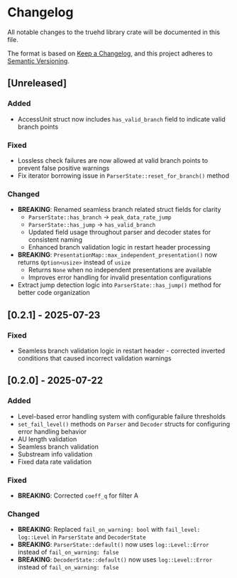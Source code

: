# Changelog

All notable changes to the truehd library crate will be documented in this file.

The format is based on [Keep a Changelog](https://keepachangelog.com/en/1.0.0/),
and this project adheres to [Semantic Versioning](https://semver.org/spec/v2.0.0.html).

## [Unreleased]

### Added
- AccessUnit struct now includes `has_valid_branch` field to indicate valid branch points

### Fixed
- Lossless check failures are now allowed at valid branch points to prevent false positive warnings
- Fix iterator borrowing issue in `ParserState::reset_for_branch()` method

### Changed
- **BREAKING**: Renamed seamless branch related struct fields for clarity
  - `ParserState::has_branch` → `peak_data_rate_jump`
  - `ParserState::has_jump` → `has_valid_branch`
  - Updated field usage throughout parser and decoder states for consistent naming
  - Enhanced branch validation logic in restart header processing
- **BREAKING**: `PresentationMap::max_independent_presentation()` now returns `Option<usize>` instead of `usize`
  - Returns `None` when no independent presentations are available
  - Improves error handling for invalid presentation configurations
- Extract jump detection logic into `ParserState::has_jump()` method for better code organization

## [0.2.1] - 2025-07-23

### Fixed
- Seamless branch validation logic in restart header - corrected inverted conditions that caused incorrect validation warnings

## [0.2.0] - 2025-07-22

### Added
- Level-based error handling system with configurable failure thresholds
- `set_fail_level()` methods on `Parser` and `Decoder` structs for configuring error handling behavior
- AU length validation
- Seamless branch validation
- Substream info validation
- Fixed data rate validation

### Fixed
- **BREAKING**: Corrected `coeff_q` for filter A

### Changed
- **BREAKING**: Replaced `fail_on_warning: bool` with `fail_level: log::Level` in `ParserState` and `DecoderState`
- **BREAKING**: `ParserState::default()` now uses `log::Level::Error` instead of `fail_on_warning: false`
- **BREAKING**: `DecoderState::default()` now uses `log::Level::Error` instead of `fail_on_warning: false`

